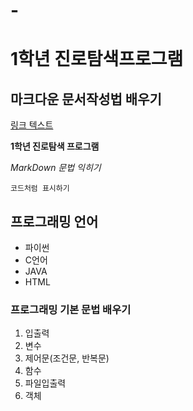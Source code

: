 # -
# 1학년 진로탐색프로그램
## 마크다운 문서작성법 배우기
[링크 텍스트](https://www.github.com)

**1학년 진로탐색 프로그램**  

*MarkDown 문법 익히기*  

`코드처럼 표시하기`  

## 프로그래밍 언어
- 파이썬
- C언어
- JAVA
- HTML

### 프로그래밍 기본 문법 배우기
1. 입출력
2. 변수
3. 제어문(조건문, 반복문)
4. 함수
5. 파일입출력
6. 객체


   
